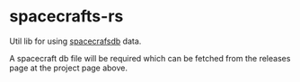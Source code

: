 # spacecrafts-rs

Util lib for using [spacecrafsdb](https://github.com/bmflynn/spacecraftsdb) data.

A spacecraft db file will be required which can be fetched from the releases page at
the project page above.
